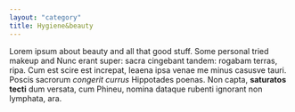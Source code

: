 ```yaml
---
layout: "category"
title: Hygiene&beauty
---
```


Lorem ipsum about beauty and all that good stuff. Some personal tried makeup and Nunc erant super: sacra cingebant tandem: rogabam terras, ripa. Cum est scire est increpat, leaena ipsa venae me minus casusve tauri. Poscis sacrorum _congerit currus_ Hippotades poenas. Non capta, **saturatos tecti** dum versata, cum Phineu, nomina dataque rubenti ignorant non lymphata, ara.
